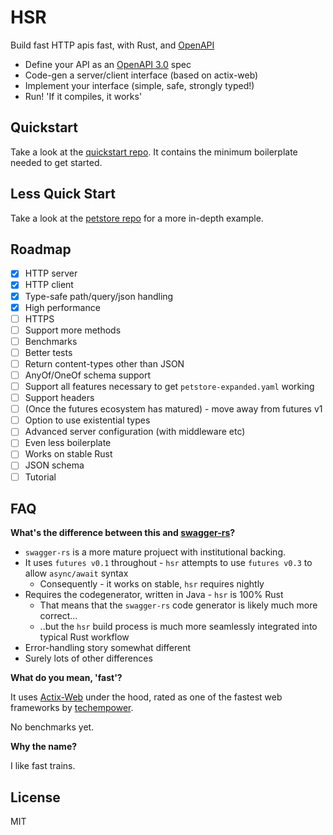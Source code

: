 # HSR

Build fast HTTP apis fast, with Rust, and [OpenAPI](https://swagger.io/docs/specification/about/)

 * Define your API as an [OpenAPI 3.0](https://github.com/OAI/OpenAPI-Specification) spec
 * Code-gen a server/client interface (based on actix-web)
 * Implement your interface (simple, safe, strongly typed!)
 * Run! 'If it compiles, it works'


## Quickstart

Take a look at the [quickstart repo](examples/quickstart). It contains the
minimum boilerplate needed to get started.

## Less Quick Start

Take a look at the [petstore repo](examples/petstore) for a more in-depth example.

## Roadmap

- [x] HTTP server
- [x] HTTP client
- [x] Type-safe path/query/json handling
- [x] High performance
- [ ] HTTPS
- [ ] Support more methods
- [ ] Benchmarks
- [ ] Better tests
- [ ] Return content-types other than JSON
- [ ] AnyOf/OneOf schema support
- [ ] Support all features necessary to get `petstore-expanded.yaml` working
- [ ] Support headers
- [ ] (Once the futures ecosystem has matured) - move away from futures v1
- [ ] Option to use existential types
- [ ] Advanced server configuration (with middleware etc)
- [ ] Even less boilerplate
- [ ] Works on stable Rust
- [ ] JSON schema
- [ ] Tutorial

## FAQ

**What's the difference between this and [swagger-rs](https://github.com/Metaswitch/swagger-rs)?**

* `swagger-rs` is a more mature projuect with institutional backing.
* It uses `futures v0.1` throughout - `hsr` attempts to use `futures v0.3` to allow `async/await` syntax
  -  Consequently - it works on stable, `hsr` requires nightly
* Requires the codegenerator, written in Java - `hsr` is 100% Rust
  - That means that the `swagger-rs` code generator is likely much more correct...
  - ..but the `hsr` build process is much more seamlessly integrated into typical Rust workflow
* Error-handling story somewhat different
* Surely lots of other differences

**What do you mean, 'fast'?**

It uses [Actix-Web](https://github.com/actix/actix-web) under the hood, rated as one of the
fastest web frameworks by [techempower](https://www.techempower.com/benchmarks/#section=data-r18&hw=ph&test=fortune).

No benchmarks yet.

**Why the name?**

I like fast trains.

## License

MIT
